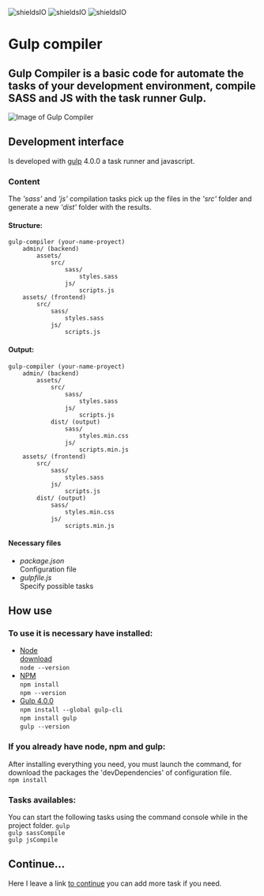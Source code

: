 ![shieldsIO](https://img.shields.io/github/issues/beatrizsmerino/gulp-compiler)
![shieldsIO](https://img.shields.io/github/forks/beatrizsmerino/gulp-compiler)
![shieldsIO](https://img.shields.io/github/stars/beatrizsmerino/gulp-compiler)




# Gulp compiler


## Gulp Compiler is a basic code for automate the tasks of your development environment, compile SASS and JS with the task runner Gulp.

![Image of Gulp Compiler](https://github.com/beatrizsmerino/gulp-compiler/blob/feature/documentation/documentation/images/gulp-logo.png)


## Development interface
Is developed with [gulp](https://gulpjs.com/) 4.0.0 a task runner and javascript.

### Content
The *'sass'* and *'js'* compilation tasks pick up the files in the *'src'* folder and generate a new *'dist'* folder with the results.  

#### Structure:
```
gulp-compiler (your-name-proyect)
    admin/ (backend)
        assets/
            src/
                sass/  
                    styles.sass
                js/  
                    scripts.js
    assets/ (frontend)
        src/
            sass/  
                styles.sass
            js/  
                scripts.js
```

#### Output:
```
gulp-compiler (your-name-proyect)
    admin/ (backend)
        assets/
            src/
                sass/  
                    styles.sass
                js/  
                    scripts.js
            dist/ (output)
                sass/  
                    styles.min.css
                js/  
                    scripts.min.js 
    assets/ (frontend)
        src/
            sass/  
                styles.sass
            js/  
                scripts.js
        dist/ (output)
            sass/  
                styles.min.css
            js/  
                scripts.min.js 
```

#### Necessary files
- *package.json*  
Configuration file
- *gulpfile.js*  
Specify possible tasks


## How use
### To use it is necessary have installed:
- [Node](https://nodejs.org/es/)  
[download](https://nodejs.org/es/)  
`node --version`
- [NPM](https://docs.npmjs.com/)  
`npm install`  
`npm --version`
- [Gulp 4.0.0](https://gulpjs.com/)  
`npm install --global gulp-cli`  
`npm install gulp`  
`gulp --version`


### If you already have node, npm and gulp:
After installing everything you need, you must launch the command, for download the packages the 'devDependencies' of configuration file.  
`npm install`


### Tasks availables:
You can start the following tasks using the command console while in the project folder.
`gulp`  
`gulp sassCompile`  
`gulp jsCompile`


## Continue...
Here I leave a link [to continue](https://gulpjs.com/docs/en/getting-started/quick-start) you can add more task if you need. 